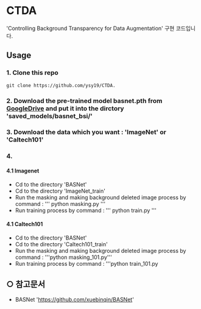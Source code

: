 # CTDA
'Controlling Background Transparency for Data Augmentation' 구현 코드입니다.

## Usage
### 1. Clone this repo
```
git clone https://github.com/ysy19/CTDA.
```
### 2. Download the pre-trained model basnet.pth from [GoogleDrive](https://drive.google.com/open?id=1s52ek_4YTDRt_EOkx1FS53u-vJa0c4nu) and put it into the dirctory 'saved_models/basnet_bsi/'

### 3. Download the data which you want : 'ImageNet' or 'Caltech101'

### 4.
#### 4.1 Imagenet 
-  Cd to the directory 'BASNet'
-  Cd to the directory 'ImageNet_train'
-  Run the masking and making background deleted image process by command : 
'''
python masking.py
'''
-  Run training process by command : 
'''
python train.py
'''

#### 4.1 Caltech101 
-  Cd to the directory 'BASNet'
-  Cd to the directory 'Caltech101_train'
-  Run the masking and making background deleted image process by command : '''python masking_101.py'''
-  Run training process by command : '''python train_101.py

## ○ 참고문서
- BASNet 'https://github.com/xuebinqin/BASNet'
